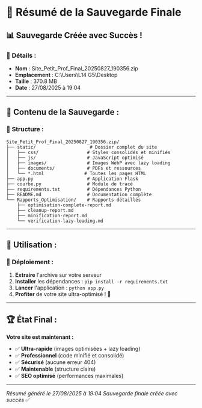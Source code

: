 # 💾 Résumé de la Sauvegarde Finale

## 📊 **Sauvegarde Créée avec Succès !**

### 🎯 **Détails :**
- **Nom** : Site_Petit_Prof_Final_20250827_190356.zip
- **Emplacement** : C:\Users\L14 G5\Desktop
- **Taille** : 370.8 MB
- **Date** : 27/08/2025 à 19:04

---

## 🚀 **Contenu de la Sauvegarde :**

### 📁 **Structure :**
```
Site_Petit_Prof_Final_20250827_190356.zip/
├── static/                    # Dossier complet du site
│   ├── css/                  # Styles consolidés et minifiés
│   ├── js/                   # JavaScript optimisé
│   ├── images/               # Images WebP avec lazy loading
│   ├── documents/            # PDFs et ressources
│   └── *.html               # Toutes les pages HTML
├── app.py                    # Application Flask
├── courbe.py                 # Module de tracé
├── requirements.txt          # Dépendances Python
├── README.md                 # Documentation complète
└── Rapports_Optimisation/    # Rapports détaillés
    ├── optimisation-complete-report.md
    ├── cleanup-report.md
    ├── minification-report.md
    └── verification-lazy-loading.md
```

---

## 🎯 **Utilisation :**

### 📱 **Déploiement :**
1. **Extraire** l'archive sur votre serveur
2. **Installer** les dépendances : `pip install -r requirements.txt`
3. **Lancer** l'application : `python app.py`
4. **Profiter** de votre site ultra-optimisé ! 🚀

---

## 🏆 **État Final :**

**Votre site est maintenant :**
- ✅ **Ultra-rapide** (images optimisées + lazy loading)
- ✅ **Professionnel** (code minifié et consolidé)
- ✅ **Sécurisé** (aucune erreur 404)
- ✅ **Maintenable** (structure claire)
- ✅ **SEO optimisé** (performances maximales)

---

*Résumé généré le 27/08/2025 à 19:04*
*Sauvegarde finale créée avec succès* ✅
